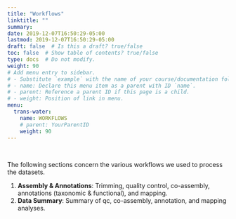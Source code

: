 ```yaml
---
title: "Workflows"
linktitle: ""
summary:
date: 2019-12-07T16:50:29-05:00
lastmod: 2019-12-07T16:50:29-05:00
draft: false  # Is this a draft? true/false
toc: false  # Show table of contents? true/false
type: docs  # Do not modify.
weight: 90
# Add menu entry to sidebar.
# - Substitute `example` with the name of your course/documentation folder.
# - name: Declare this menu item as a parent with ID `name`.
# - parent: Reference a parent ID if this page is a child.
# - weight: Position of link in menu.
menu:
  trans-water:
    name: WORKFLOWS
    # parent: YourParentID
    weight: 90
---
```


<br/>

The following sections concern the various workflows we used to process the datasets.

1) **Assembly & Annotations**: Trimming, quality control, co-assembly, annotations (taxonomic & functional), and mapping.
2) **Data Summary**: Summary of qc, co-assembly, annotation, and mapping analyses.
